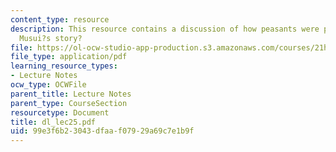 ```yaml
---
content_type: resource
description: This resource contains a discussion of how peasants were portrayed in
  Musui?s story?
file: https://ol-ocw-studio-app-production.s3.amazonaws.com/courses/21h-522-japan-in-the-age-of-the-samurai-history-and-film-fall-2006/99e3f6b23043dfaaf07929a69c7e1b9f_dl_lec25.pdf
file_type: application/pdf
learning_resource_types:
- Lecture Notes
ocw_type: OCWFile
parent_title: Lecture Notes
parent_type: CourseSection
resourcetype: Document
title: dl_lec25.pdf
uid: 99e3f6b2-3043-dfaa-f079-29a69c7e1b9f
---
```

